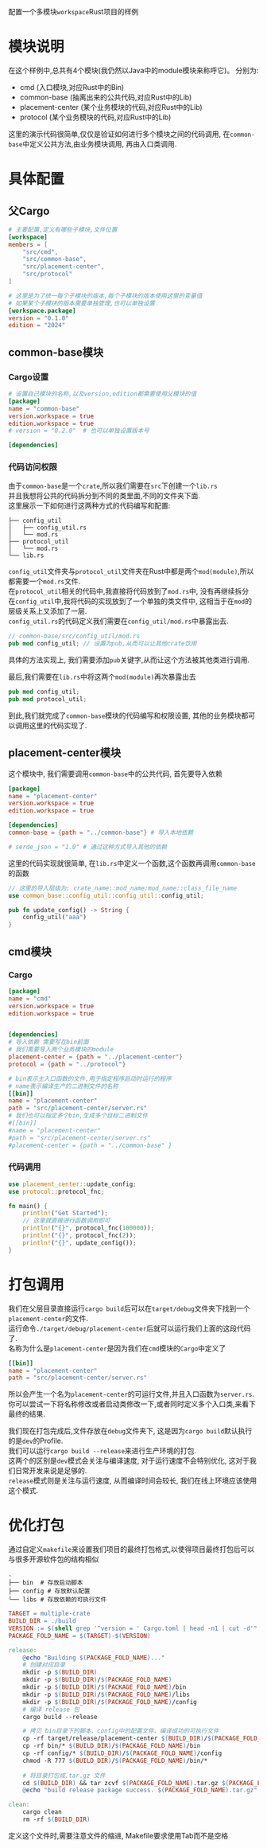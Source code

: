 配置一个多模块`workspace`Rust项目的样例

# 模块说明
在这个样例中,总共有4个模块(我仍然以Java中的module模块来称呼它)。
分别为:
- cmd (入口模块,对应Rust中的Bin)
- common-base (抽离出来的公共代码,对应Rust中的Lib)
- placement-center (某个业务模块的代码,对应Rust中的Lib)
- protocol (某个业务模块的代码,对应Rust中的Lib)

这里的演示代码很简单,仅仅是验证如何进行多个模块之间的代码调用, 在`common-base`中定义公共方法,由业务模块调用, 再由入口类调用.

# 具体配置
## 父Cargo

```toml
# 主要配置,定义有哪些子模块,文件位置
[workspace]
members = [
    "src/cmd",
    "src/common-base",
    "src/placement-center",
    "src/protocol"
]

# 这里是为了统一每个子模块的版本,每个子模块的版本使用这里的变量值
# 如果某个子模块的版本需要单独管理,也可以单独设置
[workspace.package]
version = "0.1.0"
edition = "2024"
```
## common-base模块
### Cargo设置
```toml
# 设置自己模块的名称,以及version,edition都需要使用父模块的值
[package]
name = "common-base"
version.workspace = true
edition.workspace = true
# version = "0.2.0"  # 也可以单独设置版本号

[dependencies]
```
### 代码访问权限
由于`common-base`是一个`crate`,所以我们需要在`src`下创建一个`lib.rs`  
并且我想将公共的代码拆分到不同的类里面,不同的文件夹下面.  
这里展示一下如何进行这两种方式的代码编写和配置:
```
├── config_util
│   ├── config_util.rs
│   └── mod.rs
├── protocol_util
│   └── mod.rs
└── lib.rs    
```
`config_util`文件夹与`protocol_util`文件夹在Rust中都是两个`mod(module)`,所以都需要一个`mod.rs`文件.  
在`protocol_util`相关的代码中,我直接将代码放到了`mod.rs`中, 没有再继续拆分  
在`config_util`中,我将代码的实现放到了一个单独的类文件中, 这相当于在`mod`的层级关系上又添加了一层.  
`config_util.rs`的代码定义我们需要在`config_util/mod.rs`中暴露出去.
```rust
// common-base/src/config_util/mod.rs
pub mod config_util; // 设置为pub,从而可以让其他crate饮用
```  

具体的方法实现上, 我们需要添加`pub`关键字,从而让这个方法被其他类进行调用.  

最后,我们需要在`lib.rs`中将这两个`mod(module)`再次暴露出去
```rust
pub mod config_util;
pub mod protocol_util;
```

到此,我们就完成了`common-base`模块的代码编写和权限设置, 其他的业务模块都可以调用这里的代码实现了.

## placement-center模块
这个模块中, 我们需要调用`common-base`中的公共代码, 首先要导入依赖
```toml
[package]
name = "placement-center"
version.workspace = true
edition.workspace = true

[dependencies]
common-base = {path = "../common-base"} # 导入本地依赖

# serde_json = "1.0" # 通过这种方式导入其他的依赖
```

这里的代码实现就很简单, 在`lib.rs`中定义一个函数,这个函数再调用`common-base`的函数
```rust
// 这里的导入层级为: crate_name::mod_name:mod_name::class_file_name
use common_base::config_util::config_util::config_util;

pub fn update_config() -> String {
    config_util("aaa")
}
```

## cmd模块
### Cargo
```toml
[package]
name = "cmd"
version.workspace = true
edition.workspace = true


[dependencies]
# 导入依赖 需要写在bin前面
# 我们需要导入两个业务模块的module
placement-center = {path = "../placement-center"}
protocol = {path = "../protocol"}

# bin表示主入口函数的文件,用于指定程序启动时运行的程序
# name表示编译生产的二进制文件的名称
[[bin]]
name = "placement-center"
path = "src/placement-center/server.rs"
# 我们也可以指定多个bin,生成多个目标二进制文件
#[[bin]]
#name = "placement-center"
#path = "src/placement-center/server.rs"
#placement-center = {path = "../common-base" }

```

### 代码调用
```rust
use placement_center::update_config;
use protocol::protocol_fnc;

fn main() {
    println!("Get Started");
    // 这里就直接进行函数调用即可
    println!("{}", protocol_fnc(100000));
    println!("{}", protocol_fnc(2));
    println!("{}", update_config());
}

```


# 打包调用
我们在父层目录直接运行`cargo build`后可以在`target/debug`文件夹下找到一个`placement-center`的文件.   
运行命令`./target/debug/placement-center`后就可以运行我们上面的这段代码了.  
名称为什么是`placement-center`是因为我们在`cmd`模块的`Cargo`中定义了
```toml
[[bin]]
name = "placement-center"
path = "src/placement-center/server.rs"
```
所以会产生一个名为`placement-center`的可运行文件,并且入口函数为`server.rs`.  
你可以尝试一下将名称修改或者启动类修改一下,或者同时定义多个入口类,来看下最终的结果.

我们现在打包完成后,文件存放在`debug`文件夹下, 这是因为`cargo build`默认执行的是`dev`的Profile.  
我们可以运行`cargo build --release`来进行生产环境的打包.  
这两个的区别是`dev`模式会关注与编译速度, 对于运行速度不会特别优化, 这对于我们日常开发来说是足够的.   
`release`模式则是关注与运行速度, 从而编译时间会较长, 我们在线上环境应该使用这个模式.  

# 优化打包
通过自定义`makefile`来设置我们项目的最终打包格式,以使得项目最终打包后可以与很多开源软件包的结构相似
```
.
├── bin  # 存放启动脚本
├── config # 存放默认配置
└── libs # 存放依赖的可执行文件
```

```makefile
TARGET = multiple-crate
BUILD_DIR = ./build
VERSION := $(shell grep '^version = ' Cargo.toml | head -n1 | cut -d'"' -f2)
PACKAGE_FOLD_NAME = $(TARGET)-$(VERSION)

release:
	@echo "Building $(PACKAGE_FOLD_NAME)..."
	# 创建对应目录
	mkdir -p $(BUILD_DIR)
	mkdir -p $(BUILD_DIR)/$(PACKAGE_FOLD_NAME)
	mkdir -p $(BUILD_DIR)/$(PACKAGE_FOLD_NAME)/bin
	mkdir -p $(BUILD_DIR)/$(PACKAGE_FOLD_NAME)/libs
	mkdir -p $(BUILD_DIR)/$(PACKAGE_FOLD_NAME)/config
	# 编译 release 包
	cargo build --release

	# 拷贝 bin目录下的脚本、config中的配置文件、编译成功的可执行文件
	cp -rf target/release/placement-center $(BUILD_DIR)/$(PACKAGE_FOLD_NAME)/libs
	cp -rf bin/* $(BUILD_DIR)/$(PACKAGE_FOLD_NAME)/bin
	cp -rf config/* $(BUILD_DIR)/$(PACKAGE_FOLD_NAME)/config
	chmod -R 777 $(BUILD_DIR)/$(PACKAGE_FOLD_NAME)/bin/*
	
	# 将目录打包成.tar.gz 文件
	cd $(BUILD_DIR) && tar zcvf $(PACKAGE_FOLD_NAME).tar.gz $(PACKAGE_FOLD_NAME) && rm -rf $(PACKAGE_FOLD_NAME)
	@echo "build release package success. $(PACKAGE_FOLD_NAME).tar.gz"

clean:
	cargo clean
	rm -rf $(BUILD_DIR)

```
定义这个文件时,需要注意文件的缩进, Makefile要求使用Tab而不是空格


